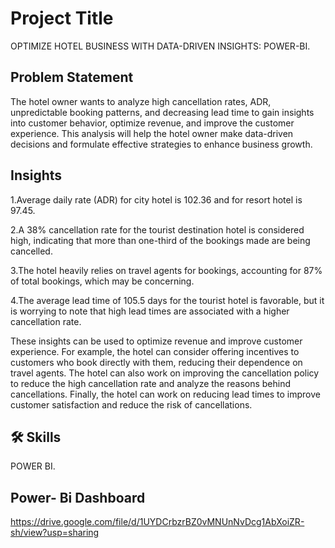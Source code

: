 

# Project Title

OPTIMIZE HOTEL BUSINESS WITH DATA-DRIVEN INSIGHTS: POWER-BI.


## Problem Statement
The hotel owner wants to analyze high cancellation rates, ADR, unpredictable booking patterns, and decreasing lead time to gain insights into customer behavior, optimize revenue, and improve the customer experience. This analysis will help the hotel owner make data-driven decisions and formulate effective strategies to enhance business growth.

## Insights
1.Average daily rate (ADR) for city hotel is 102.36 and for resort hotel is 97.45.

2.A 38% cancellation rate for the tourist destination hotel is considered high, indicating that more than one-third of the bookings made are being cancelled.

3.The hotel heavily relies on travel agents for bookings, accounting for 87% of total bookings, which may be concerning.

4.The average lead time of 105.5 days for the tourist hotel is favorable, but it is worrying to note that high lead times are associated with a higher cancellation rate.

These insights can be used to optimize revenue and improve customer experience. For example, the hotel can consider offering incentives to customers who book directly with them, reducing their dependence on travel agents. The hotel can also work on improving the cancellation policy to reduce the high cancellation rate and analyze the reasons behind cancellations. Finally, the hotel can work on reducing lead times to improve customer satisfaction and reduce the risk of cancellations.
## 🛠 Skills
POWER BI.


## Power- Bi Dashboard
https://drive.google.com/file/d/1UYDCrbzrBZ0vMNUnNvDcg1AbXoiZR-sh/view?usp=sharing
